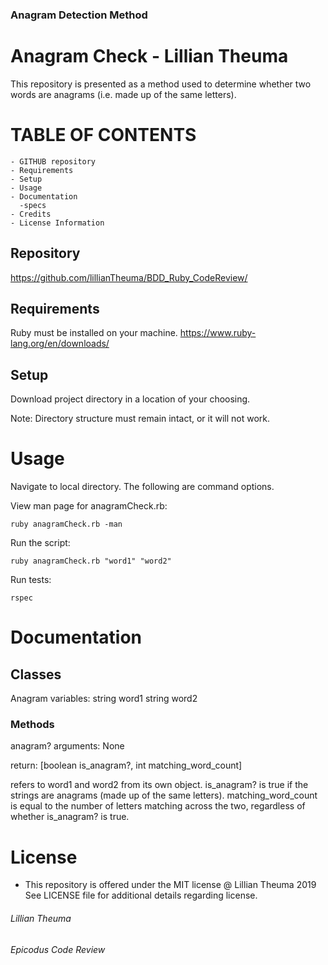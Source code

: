 ### Anagram Detection Method

# Anagram Check - Lillian Theuma
This repository is presented as a method used to determine whether two words are anagrams (i.e. made up of the same letters).

# TABLE OF CONTENTS
```
- GITHUB repository
- Requirements
- Setup
- Usage
- Documentation
  -specs
- Credits
- License Information
```
## Repository

https://github.com/lillianTheuma/BDD_Ruby_CodeReview/

## Requirements

Ruby must be installed on your machine.
https://www.ruby-lang.org/en/downloads/

## Setup

Download project directory in a location of your choosing.

Note: Directory structure must remain intact, or it will not work.


# Usage
Navigate to local directory. The following are command options.

View man page for anagramCheck.rb:

```
ruby anagramCheck.rb -man
```

Run the script:

```
ruby anagramCheck.rb "word1" "word2"
```

Run tests:

```
rspec
```


# Documentation

## Classes
  Anagram
  variables:
  string word1
  string word2
### Methods

  anagram?
  arguments: None

  return: [boolean is_anagram?, int matching_word_count]

  refers to word1 and word2 from its own object. is_anagram? is true if the strings are anagrams (made up of the same letters). matching_word_count is equal to the number of letters matching across the two, regardless of whether is_anagram? is true.

# License
* This repository is offered under the MIT license
@ Lillian Theuma 2019
See LICENSE file for additional details regarding license.

###### Lillian Theuma
###### Epicodus Code Review
